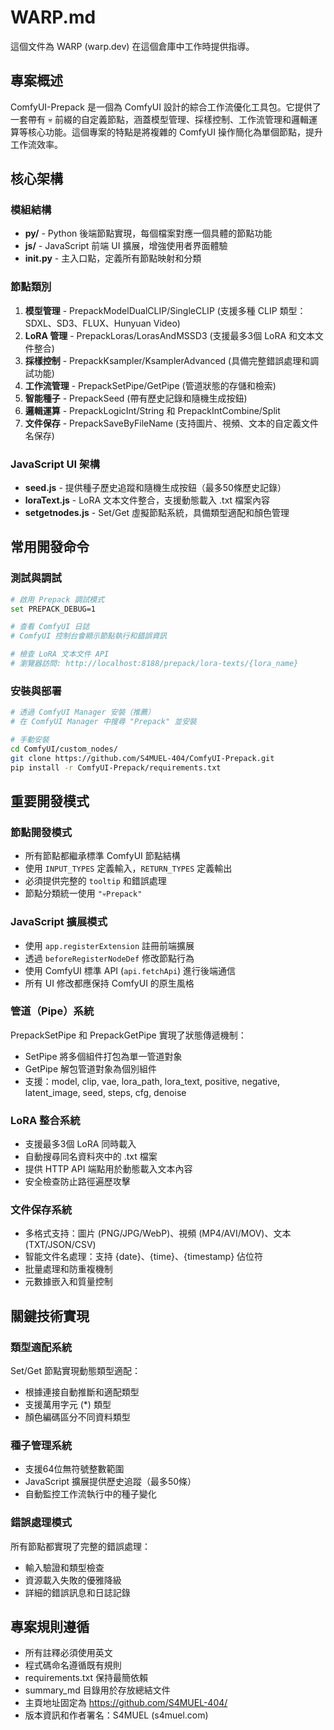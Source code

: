 # WARP.md

這個文件為 WARP (warp.dev) 在這個倉庫中工作時提供指導。

## 專案概述

ComfyUI-Prepack 是一個為 ComfyUI 設計的綜合工作流優化工具包。它提供了一套帶有 💀 前綴的自定義節點，涵蓋模型管理、採樣控制、工作流管理和邏輯運算等核心功能。這個專案的特點是將複雜的 ComfyUI 操作簡化為單個節點，提升工作流效率。

## 核心架構

### 模組結構
- **py/** - Python 後端節點實現，每個檔案對應一個具體的節點功能
- **js/** - JavaScript 前端 UI 擴展，增強使用者界面體驗
- **__init__.py** - 主入口點，定義所有節點映射和分類

### 節點類別
1. **模型管理** - PrepackModelDualCLIP/SingleCLIP (支援多種 CLIP 類型：SDXL、SD3、FLUX、Hunyuan Video)
2. **LoRA 管理** - PrepackLoras/LorasAndMSSD3 (支援最多3個 LoRA 和文本文件整合)
3. **採樣控制** - PrepackKsampler/KsamplerAdvanced (具備完整錯誤處理和調試功能)
4. **工作流管理** - PrepackSetPipe/GetPipe (管道狀態的存儲和檢索)
5. **智能種子** - PrepackSeed (帶有歷史記錄和隨機生成按鈕)
6. **邏輯運算** - PrepackLogicInt/String 和 PrepackIntCombine/Split
7. **文件保存** - PrepackSaveByFileName (支持圖片、視頻、文本的自定義文件名保存)

### JavaScript UI 架構
- **seed.js** - 提供種子歷史追蹤和隨機生成按鈕（最多50條歷史記錄）
- **loraText.js** - LoRA 文本文件整合，支援動態載入 .txt 檔案內容
- **setgetnodes.js** - Set/Get 虛擬節點系統，具備類型適配和顏色管理

## 常用開發命令

### 測試與調試
```bash
# 啟用 Prepack 調試模式
set PREPACK_DEBUG=1

# 查看 ComfyUI 日誌
# ComfyUI 控制台會顯示節點執行和錯誤資訊

# 檢查 LoRA 文本文件 API
# 瀏覽器訪問: http://localhost:8188/prepack/lora-texts/{lora_name}
```

### 安裝與部署
```bash
# 透過 ComfyUI Manager 安裝（推薦）
# 在 ComfyUI Manager 中搜尋 "Prepack" 並安裝

# 手動安裝
cd ComfyUI/custom_nodes/
git clone https://github.com/S4MUEL-404/ComfyUI-Prepack.git
pip install -r ComfyUI-Prepack/requirements.txt
```

## 重要開發模式

### 節點開發模式
- 所有節點都繼承標準 ComfyUI 節點結構
- 使用 `INPUT_TYPES` 定義輸入，`RETURN_TYPES` 定義輸出
- 必須提供完整的 `tooltip` 和錯誤處理
- 節點分類統一使用 `"💀Prepack"`

### JavaScript 擴展模式
- 使用 `app.registerExtension` 註冊前端擴展
- 透過 `beforeRegisterNodeDef` 修改節點行為
- 使用 ComfyUI 標準 API (`api.fetchApi`) 進行後端通信
- 所有 UI 修改都應保持 ComfyUI 的原生風格

### 管道（Pipe）系統
PrepackSetPipe 和 PrepackGetPipe 實現了狀態傳遞機制：
- SetPipe 將多個組件打包為單一管道對象
- GetPipe 解包管道對象為個別組件
- 支援：model, clip, vae, lora_path, lora_text, positive, negative, latent_image, seed, steps, cfg, denoise

### LoRA 整合系統
- 支援最多3個 LoRA 同時載入
- 自動搜尋同名資料夾中的 .txt 檔案
- 提供 HTTP API 端點用於動態載入文本內容
- 安全檢查防止路徑遍歷攻擊

### 文件保存系統
- 多格式支持：圖片 (PNG/JPG/WebP)、視頻 (MP4/AVI/MOV)、文本 (TXT/JSON/CSV)
- 智能文件名處理：支持 {date}、{time}、{timestamp} 佔位符
- 批量處理和防重複機制
- 元數據嵌入和質量控制

## 關鍵技術實現

### 類型適配系統
Set/Get 節點實現動態類型適配：
- 根據連接自動推斷和適配類型
- 支援萬用字元 (*) 類型
- 顏色編碼區分不同資料類型

### 種子管理系統
- 支援64位無符號整數範圍
- JavaScript 擴展提供歷史追蹤（最多50條）
- 自動監控工作流執行中的種子變化

### 錯誤處理模式
所有節點都實現了完整的錯誤處理：
- 輸入驗證和類型檢查
- 資源載入失敗的優雅降級
- 詳細的錯誤訊息和日誌記錄

## 專案規則遵循

- 所有註釋必須使用英文
- 程式碼命名遵循既有規則
- requirements.txt 保持最簡依賴
- summary_md 目錄用於存放總結文件
- 主頁地址固定為 https://github.com/S4MUEL-404/
- 版本資訊和作者署名：S4MUEL (s4muel.com)